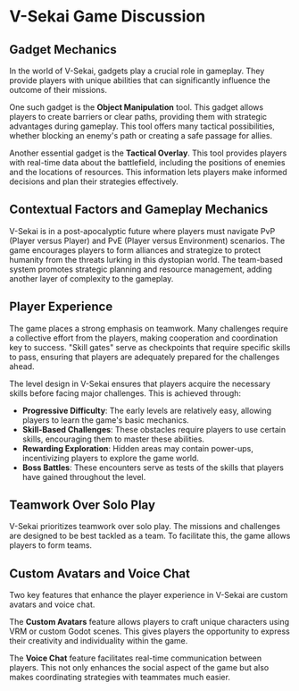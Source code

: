 # V-Sekai Game Discussion

## Gadget Mechanics

In the world of V-Sekai, gadgets play a crucial role in gameplay. They provide players with unique abilities that can significantly influence the outcome of their missions.

One such gadget is the **Object Manipulation** tool. This gadget allows players to create barriers or clear paths, providing them with strategic advantages during gameplay. This tool offers many tactical possibilities, whether blocking an enemy's path or creating a safe passage for allies.

Another essential gadget is the **Tactical Overlay**. This tool provides players with real-time data about the battlefield, including the positions of enemies and the locations of resources. This information lets players make informed decisions and plan their strategies effectively.

## Contextual Factors and Gameplay Mechanics

V-Sekai is in a post-apocalyptic future where players must navigate PvP (Player versus Player) and PvE (Player versus Environment) scenarios. The game encourages players to form alliances and strategize to protect humanity from the threats lurking in this dystopian world. The team-based system promotes strategic planning and resource management, adding another layer of complexity to the gameplay.

## Player Experience

The game places a strong emphasis on teamwork. Many challenges require a collective effort from the players, making cooperation and coordination key to success. "Skill gates" serve as checkpoints that require specific skills to pass, ensuring that players are adequately prepared for the challenges ahead.

The level design in V-Sekai ensures that players acquire the necessary skills before facing major challenges. This is achieved through:

- **Progressive Difficulty**: The early levels are relatively easy, allowing players to learn the game's basic mechanics.
- **Skill-Based Challenges**: These obstacles require players to use certain skills, encouraging them to master these abilities.
- **Rewarding Exploration**: Hidden areas may contain power-ups, incentivizing players to explore the game world.
- **Boss Battles**: These encounters serve as tests of the skills that players have gained throughout the level.

## Teamwork Over Solo Play

V-Sekai prioritizes teamwork over solo play. The missions and challenges are designed to be best tackled as a team. To facilitate this, the game allows players to form teams.

## Custom Avatars and Voice Chat

Two key features that enhance the player experience in V-Sekai are custom avatars and voice chat.

The **Custom Avatars** feature allows players to craft unique characters using VRM or custom Godot scenes. This gives players the opportunity to express their creativity and individuality within the game.

The **Voice Chat** feature facilitates real-time communication between players. This not only enhances the social aspect of the game but also makes coordinating strategies with teammates much easier.
